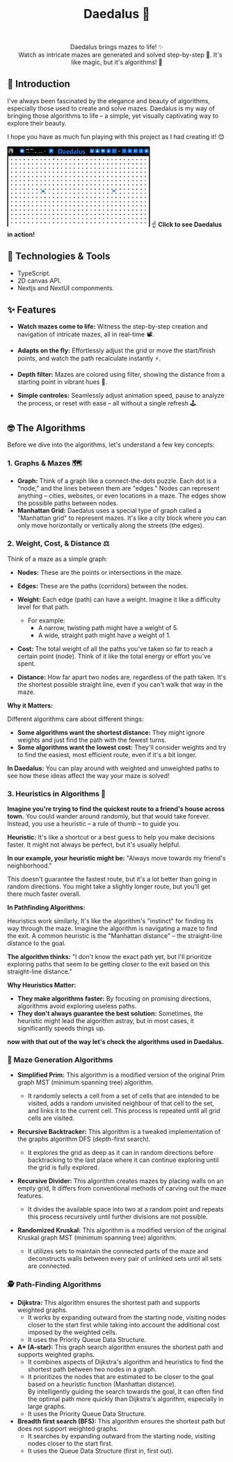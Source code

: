 <div align="center">
  <h1 align="center">Daedalus 🧭</h1>
  <p align="center">Daedalus brings mazes to life! ✨<br/> 
  Watch as intricate mazes are generated and solved step-by-step 👣. It's like magic, but it's algorithms! 🧠</p>
</div>

## 📖 Introduction

I've always been fascinated by the elegance and beauty of algorithms, especially those used to create and solve mazes. Daedalus is my way of bringing those algorithms to life – a simple, yet visually captivating way to explore their beauty.

I hope you have as much fun playing with this project as I had creating it! 😊

[![Gif showing Daedalus in action](media/overview.gif)](https://medsouiyeh.tech/Daedalus/)  ☝️ **Click to see Daedalus in action!**


## 🚀 Technologies & Tools
- TypeScript.
- 2D canvas API.
- Nextjs and NextUI componments.

## ✨ Features
* **Watch mazes come to life:** Witness the step-by-step creation and navigation of intricate mazes, all in real-time 📽️.

* **Adapts on the fly:** Effortlessly adjust the grid or move the start/finish points, and watch the path recalculate instantly ⚡.

* **Depth filter:** Mazes are colored using filter, showing the distance from a starting point in vibrant hues 🎨.

* **Simple controles:** Seamlessly adjust animation speed, pause to analyze the process, or reset with ease – all without a single refresh 🕹️.



## 🤓 The Algorithms

Before we dive into the algorithms, let's understand a few key concepts:

### 1. Graphs & Mazes 🗺️
* **Graph:** Think of a graph like a connect-the-dots puzzle. Each dot is a "node," and the lines between them are "edges." Nodes can represent anything – cities, websites, or even locations in a maze. The edges show the possible paths between nodes.
* **Manhattan Grid:** Daedalus uses a special type of graph called a "Manhattan grid" to represent mazes. It's like a city block where you can only move horizontally or vertically along the streets (the edges).

### 2. Weight, Cost, & Distance ⚖️
Think of a maze as a simple graph:
* **Nodes:** These are the points or intersections in the maze.
* **Edges:** These are the paths (corridors) between the nodes.

* **Weight:** Each edge (path) can have a weight. Imagine it like a difficulty level for that path. 
    * For example:
        * A narrow, twisting path might have a weight of 5.
        * A wide, straight path might have a weight of 1.
* **Cost:** The total weight of all the paths you've taken so far to reach a certain point (node). Think of it like the total energy or effort you've spent.
* **Distance:** How far apart two nodes are, regardless of the path taken. It's the shortest possible straight line, even if you can't walk that way in the maze.

**Why it Matters:**

Different algorithms care about different things:

* **Some algorithms want the shortest distance:** They might ignore weights and just find the path with the fewest turns.
* **Some algorithms want the lowest cost:** They'll consider weights and try to find the easiest, most efficient route, even if it's a bit longer. 

**In Daedalus:** You can play around with weighted and unweighted paths to see how these ideas affect the way your maze is solved!

### 3. Heuristics in Algorithms 🧠

**Imagine you're trying to find the quickest route to a friend's house across town.** You could wander around randomly, but that would take forever. Instead, you use a heuristic – a rule of thumb – to guide you.

**Heuristic:** It's like a shortcut or a best guess to help you make decisions faster. It might not always be perfect, but it's usually helpful.

**In our example, your heuristic might be:** "Always move towards my friend's neighborhood."

This doesn't guarantee the fastest route, but it's a lot better than going in random directions. You might take a slightly longer route, but you'll get there much faster overall.

**In Pathfinding Algorithms:**

Heuristics work similarly, It's like the algorithm's "instinct" for finding its way through the maze. Imagine the algorithm is navigating a maze to find the exit. A common heuristic is the "Manhattan distance" – the straight-line distance to the goal.

**The algorithm thinks:** "I don't know the exact path yet, but I'll prioritize exploring paths that seem to be getting closer to the exit based on this straight-line distance."

**Why Heuristics Matter:**

* **They make algorithms faster:** By focusing on promising directions, algorithms avoid exploring useless paths.
* **They don't always guarantee the best solution:** Sometimes, the heuristic might lead the algorithm astray, but in most cases, it significantly speeds things up.

**now with that out of the way let's check the algorithms used in Daedalus.**

### 🤖 Maze Generation Algorithms
* **Simplified Prim:** This algorithm is a modified version of the original Prim graph MST (minimum spanning tree) algorithm.
    - It randomly selects a cell from a set of cells that are intended to be visited, adds a random unvisited neighbour of that cell to the set, and links it to the current cell. This process is repeated until all grid cells are visited.

* **Recursive Backtracker:** This algorithm is a tweaked implementation of the graphs algorithm DFS (depth-first search).
    - It explores the grid as deep as it can in random directions before backtracking to the last place where it can continue exploring until the grid is fully explored.

* **Recursive Divider:** This algorithm creates mazes by placing walls on an empty grid, 
    It differs from conventional methods of carving out the maze features.
    - It divides the available space into two at a random point and repeats this process recursively until further divisions are not possible.

* **Randomized Kruskal:** This algorithm is a modified version of the original Kruskal graph MST (minimum spanning tree) algorithm.
    - It utilizes sets to maintain the connected parts of the maze and deconstructs walls between every pair of unlinked sets until all sets are connected.


### 🕵️ Path-Finding Algorithms
* **Dijkstra:** This algorithm ensures the shortest path and supports weighted graphs.
    - It works by expanding outward from the starting node,
    visiting nodes closer to the start first while taking into account the additional cost imposed by the weighted cells.
    - It uses the Priority Queue Data Structure.
* **A\* (A-star):** This graph search algorithm ensures the shortest path and supports weighted graphs.
    - It combines aspects of Dijkstra's algorithm and heuristics to find the shortest path between two nodes in a graph.
    - It prioritizes the nodes that are estimated to be closer to the goal based on a heuristic  function (Manhattan distance). \
    By intelligently guiding the search towards the goal, It can often find the optimal path more quickly than Dijkstra's algorithm, especially in large graphs.
    - It uses the Priority Queue Data Structure.
* **Breadth first search (BFS):** This algorithm ensures the shortest path but does not support weighted graphs.
    - It searches by expanding outward from the starting node,
    visiting nodes closer to the start first.
    - It uses the Queue Data Structure (first in, first out).
